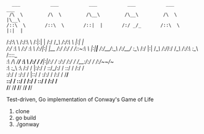       ___           ___           ___           ___           ___           ___     
     /\  \         /\  \         /\__\         /\__\         /\  \         |\__\    
    /::\  \       /::\  \       /::|  |       /:/ _/_       /::\  \        |:|  |   
   /:/\:\  \     /:/\:\  \     /:|:|  |      /:/ /\__\     /:/\:\  \       |:|  |   
  /:/  \:\  \   /:/  \:\  \   /:/|:|  |__   /:/ /:/ _/_   /::\~\:\  \      |:|__|__ 
 /:/__/_\:\__\ /:/__/ \:\__\ /:/ |:| /\__\ /:/_/:/ /\__\ /:/\:\ \:\__\     /::::\__\
 \:\  /\ \/__/ \:\  \ /:/  / \/__|:|/:/  / \:\/:/ /:/  / \/__\:\/:/  /    /:/~~/~   
  \:\ \:\__\    \:\  /:/  /      |:/:/  /   \::/_/:/  /       \::/  /    /:/  /     
   \:\/:/  /     \:\/:/  /       |::/  /     \:\/:/  /        /:/  /     \/__/      
    \::/  /       \::/  /        /:/  /       \::/  /        /:/  /                 
     \/__/         \/__/         \/__/         \/__/         \/__/                  

Test-driven, Go implementation of Conway's Game of Life

1. clone
2. go build
3. ./gonway
